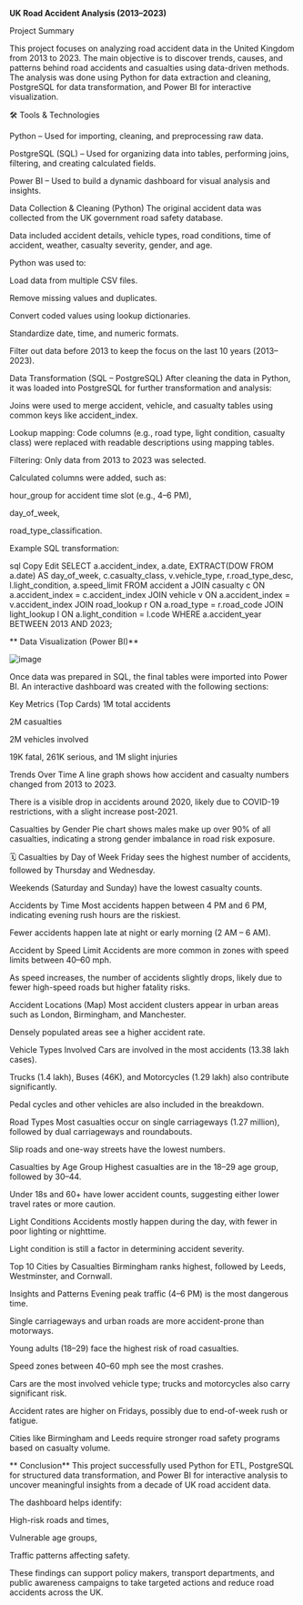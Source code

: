 **UK Road Accident Analysis (2013–2023)**

 Project Summary

This project focuses on analyzing road accident data in the United Kingdom from 2013 to 2023. The main objective is to discover trends, causes, and patterns behind road accidents and casualties using data-driven methods. The analysis was done using Python for data extraction and cleaning, PostgreSQL for data transformation, and Power BI for interactive visualization.

🛠 Tools & Technologies

Python – Used for importing, cleaning, and preprocessing raw data.

PostgreSQL (SQL) – Used for organizing data into tables, performing joins, filtering, and creating calculated fields.

Power BI – Used to build a dynamic dashboard for visual analysis and insights.

 Data Collection & Cleaning (Python)
The original accident data was collected from the UK government road safety database.

Data included accident details, vehicle types, road conditions, time of accident, weather, casualty severity, gender, and age.

Python was used to:

Load data from multiple CSV files.

Remove missing values and duplicates.

Convert coded values using lookup dictionaries.

Standardize date, time, and numeric formats.

Filter out data before 2013 to keep the focus on the last 10 years (2013–2023).

 Data Transformation (SQL – PostgreSQL)
After cleaning the data in Python, it was loaded into PostgreSQL for further transformation and analysis:

Joins were used to merge accident, vehicle, and casualty tables using common keys like accident_index.

Lookup mapping: Code columns (e.g., road type, light condition, casualty class) were replaced with readable descriptions using mapping tables.

Filtering: Only data from 2013 to 2023 was selected.

Calculated columns were added, such as:

hour_group for accident time slot (e.g., 4–6 PM),

day_of_week,

road_type_classification.

Example SQL transformation:

sql
Copy
Edit
SELECT 
  a.accident_index,
  a.date,
  EXTRACT(DOW FROM a.date) AS day_of_week,
  c.casualty_class,
  v.vehicle_type,
  r.road_type_desc,
  l.light_condition,
  a.speed_limit
FROM 
  accident a
JOIN casualty c ON a.accident_index = c.accident_index
JOIN vehicle v ON a.accident_index = v.accident_index
JOIN road_lookup r ON a.road_type = r.road_code
JOIN light_lookup l ON a.light_condition = l.code
WHERE 
  a.accident_year BETWEEN 2013 AND 2023;


 
** Data Visualization (Power BI)**


![image](https://github.com/user-attachments/assets/3a5cc481-8255-4c22-bc1e-eab34defdd10)




Once data was prepared in SQL, the final tables were imported into Power BI. An interactive dashboard was created with the following sections:

 Key Metrics (Top Cards)
1M total accidents

2M casualties

2M vehicles involved

19K fatal, 261K serious, and 1M slight injuries

 Trends Over Time
A line graph shows how accident and casualty numbers changed from 2013 to 2023.

There is a visible drop in accidents around 2020, likely due to COVID-19 restrictions, with a slight increase post-2021.

 Casualties by Gender
Pie chart shows males make up over 90% of all casualties, indicating a strong gender imbalance in road risk exposure.

🗓 Casualties by Day of Week
Friday sees the highest number of accidents, followed by Thursday and Wednesday.

Weekends (Saturday and Sunday) have the lowest casualty counts.

 Accidents by Time
Most accidents happen between 4 PM and 6 PM, indicating evening rush hours are the riskiest.

Fewer accidents happen late at night or early morning (2 AM – 6 AM).

 Accident by Speed Limit
Accidents are more common in zones with speed limits between 40–60 mph.

As speed increases, the number of accidents slightly drops, likely due to fewer high-speed roads but higher fatality risks.

 Accident Locations (Map)
Most accident clusters appear in urban areas such as London, Birmingham, and Manchester.

Densely populated areas see a higher accident rate.

 Vehicle Types Involved
Cars are involved in the most accidents (13.38 lakh cases).

Trucks (1.4 lakh), Buses (46K), and Motorcycles (1.29 lakh) also contribute significantly.

Pedal cycles and other vehicles are also included in the breakdown.

Road Types
Most casualties occur on single carriageways (1.27 million), followed by dual carriageways and roundabouts.

Slip roads and one-way streets have the lowest numbers.

 Casualties by Age Group
Highest casualties are in the 18–29 age group, followed by 30–44.

Under 18s and 60+ have lower accident counts, suggesting either lower travel rates or more caution.

Light Conditions
Accidents mostly happen during the day, with fewer in poor lighting or nighttime.

Light condition is still a factor in determining accident severity.

Top 10 Cities by Casualties
Birmingham ranks highest, followed by Leeds, Westminster, and Cornwall.

 Insights and Patterns
Evening peak traffic (4–6 PM) is the most dangerous time.

Single carriageways and urban roads are more accident-prone than motorways.

Young adults (18–29) face the highest risk of road casualties.

Speed zones between 40–60 mph see the most crashes.

Cars are the most involved vehicle type; trucks and motorcycles also carry significant risk.

Accident rates are higher on Fridays, possibly due to end-of-week rush or fatigue.

Cities like Birmingham and Leeds require stronger road safety programs based on casualty volume.

** Conclusion**
This project successfully used Python for ETL, PostgreSQL for structured data transformation, and Power BI for interactive analysis to uncover meaningful insights from a decade of UK road accident data.

The dashboard helps identify:

High-risk roads and times,

Vulnerable age groups,

Traffic patterns affecting safety.

These findings can support policy makers, transport departments, and public awareness campaigns to take targeted actions and reduce road accidents across the UK.

